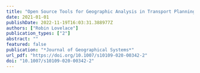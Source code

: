 ```yaml
---
title: "Open Source Tools for Geographic Analysis in Transport Planning"
date: 2021-01-01
publishDate: 2022-11-19T16:03:31.388977Z
authors: ["Robin Lovelace"]
publication_types: ["2"]
abstract: ""
featured: false
publication: "*Journal of Geographical Systems*"
url_pdf: "https://doi.org/10.1007/s10109-020-00342-2"
doi: "10.1007/s10109-020-00342-2"
---
```


